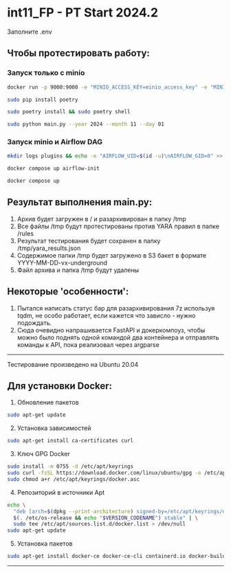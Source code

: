 # int11_FP - PT Start 2024.2

Заполните .env

## Чтобы протестировать работу:

### Запуск только с minio

```bash
docker run -p 9000:9000 -e "MINIO_ACCESS_KEY=minio_access_key" -e "MINIO_SECRET_KEY=minio_secret_key" minio/minio server /data
```

```bash
sudo pip install poetry
```

```bash
sudo poetry install && sudo poetry shell
```

```bash
sudo python main.py --year 2024 --month 11 --day 01
```

### Запуск minio и Airflow DAG

```bash
mkdir logs plugins && echo -e "AIRFLOW_UID=$(id -u)\nAIRFLOW_GID=0" >> .env
```

```bash
docker compose up airflow-init
```

```bash
docker compose up
```

## Результат выполнения main.py:

1. Архив будет загружен в / и разархивирован в папку /tmp
2. Все файлы /tmp будут протестированы против YARA правил в папке /rules
3. Результат тестирования будет сохранен в папку /tmp/yara_results.json
4. Содержимое папки /tmp будет загружено в S3 бакет в формате YYYY-MM-DD-vx-underground
5. Файл архива и папка /tmp будут удалены

## Некоторые 'особенности':

1. Пытался написать статус бар для разархивирования 7z используя tqdm, не особо работает, если кажется что зависло - нужно подождать.
2. Сюда очевидно напрашивается FastAPI и докеркомпоуз, чтобы можно было поднять одной командой два контейнера и отправлять команды к API, пока реализовал через argparse

---

Тестирование произведено на Ubuntu 20.04

## Для установки Docker:

1. Обновление пакетов

```bash
sudo apt-get update
```

2. Установка зависимостей

```bash
sudo apt-get install ca-certificates curl
```

3. Ключ GPG Docker

```bash
sudo install -m 0755 -d /etc/apt/keyrings
sudo curl -fsSL https://download.docker.com/linux/ubuntu/gpg -o /etc/apt/keyrings/docker.asc
sudo chmod a+r /etc/apt/keyrings/docker.asc
```

4. Репозиторий в источники Apt

```bash
echo \
  "deb [arch=$(dpkg --print-architecture) signed-by=/etc/apt/keyrings/docker.asc] https://download.docker.com/linux/ubuntu \
  $(. /etc/os-release && echo "$VERSION_CODENAME") stable" | \
  sudo tee /etc/apt/sources.list.d/docker.list > /dev/null
sudo apt-get update
```

5. Установка пакетов

```bash
sudo apt-get install docker-ce docker-ce-cli containerd.io docker-buildx-plugin docker-compose-plugin
```

---
